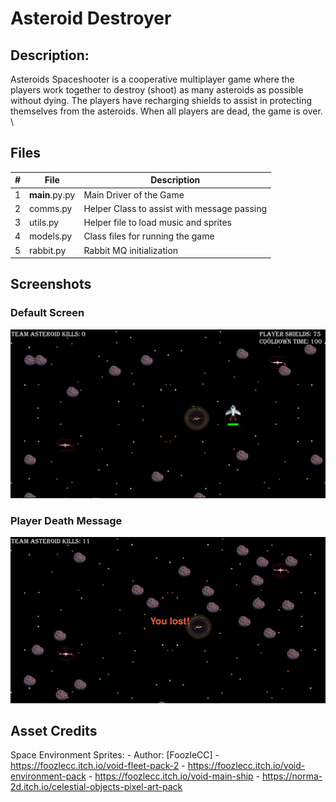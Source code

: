 # Asteroid Destroyer

## Description:

Asteroids Spaceshooter is a cooperative multiplayer game where the players work together to destroy (shoot) as many asteroids as possible without dying. The players have recharging shields to assist in protecting themselves from the asteroids. When all players are dead, the game is over.
\

## Files

|   #    | File                    | Description                                          |
| :---:  | ----------------------- | ---------------------------------------------------- |
|   1    | __main__.py.py          | Main Driver of the Game                              |
|   2    | comms.py                | Helper Class to assist with message passing          |
|   3    | utils.py                | Helper file to load music and sprites                |
|   4    | models.py               | Class files for running the game                     |
|   5    | rabbit.py               | Rabbit MQ initialization                             |

## Screenshots

### Default Screen
![DefaultScreen](https://github.com/Byron-Dowling/Assets/blob/main/Images/asteroids_screenshot.png?raw=true)

### Player Death Message
![PlayerDeath](https://github.com/Byron-Dowling/Assets/blob/main/Images/asteroids_lose_screen.png?raw=true)


## Asset Credits
   Space Environment Sprites:
      - Author: [FoozleCC]
      - https://foozlecc.itch.io/void-fleet-pack-2
      - https://foozlecc.itch.io/void-environment-pack
      - https://foozlecc.itch.io/void-main-ship 
      - https://norma-2d.itch.io/celestial-objects-pixel-art-pack
